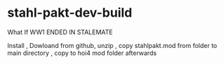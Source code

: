 # stahl-pakt-dev-build
What If WW1 ENDED IN STALEMATE

Install , Dowloand from github, unzip , copy stahlpakt.mod from folder to main directory , copy to hoi4 mod folder afterwards
